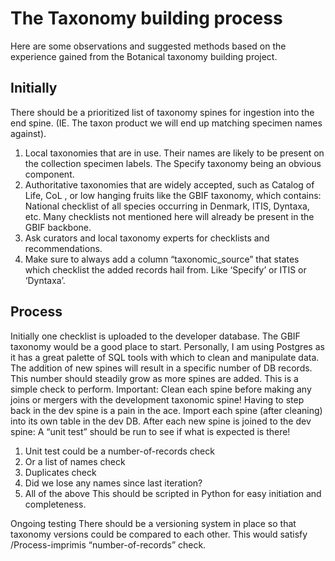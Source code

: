 # The Taxonomy building process

Here are some observations and suggested methods based on the experience gained from the Botanical taxonomy building project.
## Initially
There should be a prioritized list of taxonomy spines for ingestion into the end spine. (IE. The taxon product we will end up matching specimen names against).
1.	Local taxonomies that are in use. Their names are likely to be present on the collection specimen labels. The Specify taxonomy being an obvious component.
2.	Authoritative taxonomies that are widely accepted, such as Catalog of Life, CoL , or low hanging fruits like the GBIF taxonomy, which contains: National checklist of all species occurring in Denmark, ITIS, Dyntaxa, etc. Many checklists not mentioned here will already be present in the GBIF backbone.
3.	Ask curators and local taxonomy experts for checklists and recommendations.
4.	Make sure to always add a column “taxonomic_source” that states which checklist the added records hail from. Like ‘Specify’ or ITIS or ‘Dyntaxa’.

## Process
Initially one checklist is uploaded to the developer database. The GBIF taxonomy would be a good place to start. Personally, I am using Postgres as it has a great palette of SQL tools with which to clean and manipulate data.
The addition of new spines will result in a specific number of DB records. This number should steadily grow as more spines are added. This is a simple check to perform.
Important: Clean each spine before making any joins or mergers with the development taxonomic spine! Having to step back in the dev spine is a pain in the ace.
Import each spine (after cleaning) into its own table in the dev DB. After each new spine is joined to the dev spine: A “unit test” should be run to see if what is expected is there!
1.	Unit test could be a number-of-records check
2.	Or a list of names check
3.	Duplicates check
4.	Did we lose any names since last iteration?
5.	All of the above
This should be scripted in Python for easy initiation and completeness.

Ongoing testing
There should be a versioning system in place so that taxonomy versions could be compared to each other. This would satisfy /Process-imprimis “number-of-records” check.
 
